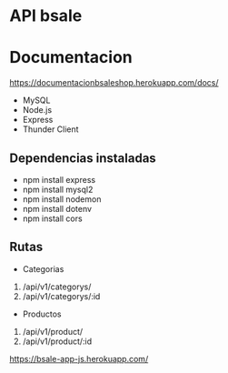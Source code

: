 # API bsale

# Documentacion

https://documentacionbsaleshop.herokuapp.com/docs/


* MySQL
* Node.js
* Express
* Thunder Client


## Dependencias instaladas 
 
* npm install express
* npm install mysql2
* npm install nodemon
* npm install dotenv
* npm install cors


## Rutas

* Categorias

1. /api/v1/categorys/
2. /api/v1/categorys/:id


* Productos
 
1. /api/v1/product/
2. /api/v1/product/:id


https://bsale-app-js.herokuapp.com/
